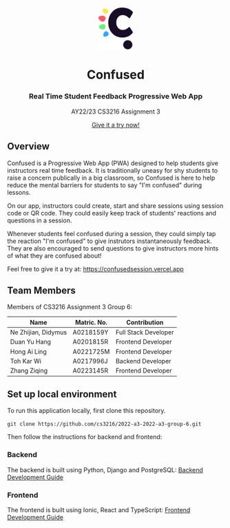 <p align="center"><img src="frontend/src/assets/logo.svg" width="80px"/></p>
<h1 align="center">Confused</h1>
<h3 align='center'>Real Time Student Feedback Progressive Web App</h3>
<p align='center'>AY22/23 CS3216 Assignment 3</p>
<p align="center"><a href="https://confusedsession.vercel.app">Give it a try now!</a></p>

## Overview

Confused is a Progressive Web App (PWA) designed to help students give instructors real time feedback. It is traditionally uneasy for shy students to raise a concern publically in a big classroom, so Confused is here to help reduce the mental barriers for students to say "I'm confused" during lessons.

On our app, instructors could create, start and share sessions using session code or QR code. They could easily keep track of students' reactions and questions in a session.

Whenever students feel confused during a session, they could simply tap the reaction "I'm confused" to give instrutors instantaneously feedback. They are also encouraged to send questions to give instructors more hints of what they are confused about!

Feel free to give it a try at: https://confusedsession.vercel.app

## Team Members

Members of CS3216 Assignment 3 Group 6:

| Name                | Matric. No. | Contribution         |
| ------------------- | ----------- | -------------------- |
| Ne Zhijian, Didymus | A0218159Y   | Full Stack Developer |
| Duan Yu Hang        | A0201815R   | Frontend Developer   |
| Hong Ai Ling        | A0221725M   | Frontend Developer   |
| Toh Kar Wi          | A0217996J   | Backend Developer    |
| Zhang Ziqing        | A0223145R   | Frontend Developer   |

## Set up local environment

To run this application locally, first clone this repository.

```
git clone https://github.com/cs3216/2022-a3-2022-a3-group-6.git
```

Then follow the instructions for backend and frontend:

### Backend

The backend is built using Python, Django and PostgreSQL: [Backend Development Guide](confused-backend/README.md)

### Frontend

The frontend is built using Ionic, React and TypeScript: [Frontend Development Guide](frontend/README.md)
